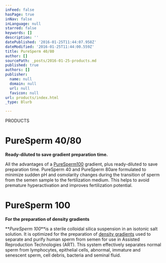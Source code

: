 ```yaml
---
inFeed: false
hasPage: true
inNav: false
inLanguage: null
starred: false
keywords: []
description: ''
datePublished: '2016-01-25T11:44:07.958Z'
dateModified: '2016-01-25T11:44:00.559Z'
title: PureSperm 40/80
author: []
sourcePath: _posts/2016-01-25-products.md
published: true
authors: []
publisher:
  name: null
  domain: null
  url: null
  favicon: null
url: products/index.html
_type: Blurb

---
```

PRODUCTS

# PureSperm 40/80

**Ready-diluted to save gradient preparation time.**

All the advantages of a [PureSperm][0][100][1] gradient, plus ready-diluted to save preparation time. PureSperm 40 and PureSperm 80are formulated to minimize sudden pH and osmolarity changes during the transition of sperm from the semen sample to the fertilization medium. This helps to avoid premature hyperactivation and improves fertilization potential.

# PureSperm 100

**For the preparation of density gradients**

**_PureSperm 100_**is a sterile colloidal silica suspension in an isotonic salt solution. It is optimized for the preparation of [density gradients][2] used to separate and purify human sperm from semen for use in Assisted Reproduction Technologies (ART). This system effectively separates normal sperm from lymphocytes, epithelial cells, abnormal, immature and senescent sperm, cell debris, bacteria and seminal fluid.

[0]: https://app.thegrid.io/posts/197f7197-1cb4-4a74-b5a3-d584c7cc4665/null
[1]: http://nidacon.com/products/puresperm-100/ "PureSperm 100 Information Page"
[2]: http://www.youtube.com/watch?v=AB6LMp8zlS8&feature=player_detailpage "Video - Preparation of Nidacon PureSperm Gradient"